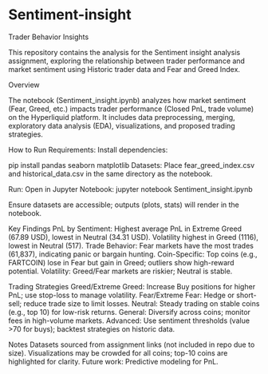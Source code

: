 # Sentiment-insight
Trader Behavior Insights

This repository contains the analysis for the Sentiment insight analysis assignment, exploring the relationship between trader performance and market sentiment using Historic trader data and Fear and Greed Index.

Overview

The notebook (Sentiment_insight.ipynb) analyzes how market sentiment (Fear, Greed, etc.) impacts trader performance (Closed PnL, trade volume) on the Hyperliquid platform. It includes data preprocessing, merging, exploratory data analysis (EDA), visualizations, and proposed trading strategies.

How to Run
Requirements: Install dependencies:

pip install pandas seaborn matplotlib
Datasets: Place fear_greed_index.csv and historical_data.csv in the same directory as the notebook.

Run: Open in Jupyter Notebook:
jupyter notebook Sentiment_insight.ipynb

Ensure datasets are accessible; outputs (plots, stats) will render in the notebook.

Key Findings
PnL by Sentiment: Highest average PnL in Extreme Greed (67.89 USD), lowest in Neutral (34.31 USD). Volatility highest in Greed (1116), lowest in Neutral (517).
Trade Behavior: Fear markets have the most trades (61,837), indicating panic or bargain hunting.
Coin-Specific: Top coins (e.g., FARTCOIN) lose in Fear but gain in Greed; outliers show high-reward potential.
Volatility: Greed/Fear markets are riskier; Neutral is stable.

Trading Strategies
Greed/Extreme Greed: Increase Buy positions for higher PnL; use stop-loss to manage volatility.
Fear/Extreme Fear: Hedge or short-sell; reduce trade size to limit losses.
Neutral: Steady trading on stable coins (e.g., top 10) for low-risk returns.
General: Diversify across coins; monitor fees in high-volume markets.
Advanced: Use sentiment thresholds (value >70 for buys); backtest strategies on historic data.

Notes
Datasets sourced from assignment links (not included in repo due to size).
Visualizations may be crowded for all coins; top-10 coins are highlighted for clarity.
Future work: Predictive modeling for PnL.
